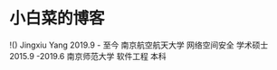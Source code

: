 # 小白菜的博客
!()
Jingxiu Yang
2019.9 -  至今    南京航空航天大学  网络空间安全  学术硕士
2015.9  -2019.6   南京师范大学      软件工程      本科
